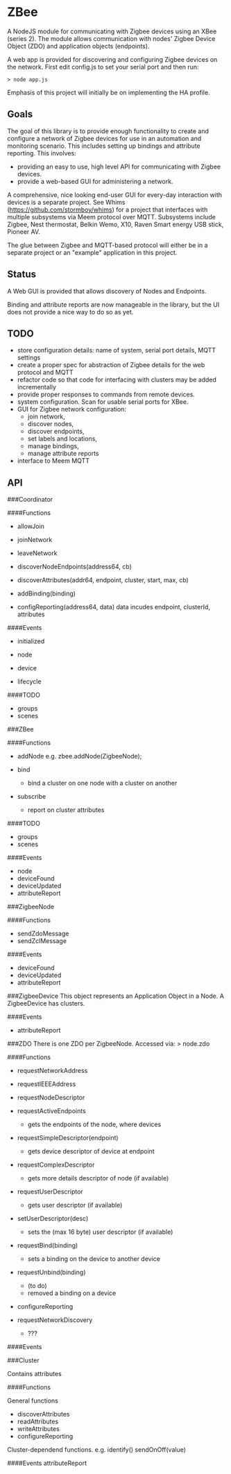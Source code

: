 ZBee
====

A NodeJS module for communicating with Zigbee devices using an XBee (series 2).  The module allows communication with 
nodes' Zigbee Device Object (ZDO) and application objects (endpoints).

A web app is provided for discovering and configuring Zigbee devices on the network.  First edit config.js to set 
your serial port and then run:

	> node app.js

Emphasis of this project will initially be on implementing the HA profile.

Goals
-----
The goal of this library is to provide enough functionality to create and configure a network of Zigbee devices for use in an 
automation and monitoring scenario.  This includes setting up bindings and attribute reporting.
This involves:
- providing an easy to use, high level API for communicating with Zigbee devices.
- provide a web-based GUI for administering a network.

A comprehensive, nice looking end-user GUI for every-day interaction with devices is a separate project.  See Whims 
(https://github.com/stormboy/whims) for a project that interfaces with multiple subsystems via Meem protocol over 
MQTT.  Subsystems include Zigbee, Nest thermostat, Belkin Wemo, X10, Raven Smart energy USB stick, Pioneer AV.

The glue between Zigbee and MQTT-based protocol will either be in a separate project or an "example" application 
in this project.

Status
------

A Web GUI is provided that allows discovery of Nodes and Endpoints.

Binding and attribute reports are now manageable in the library, but the UI does not provide a nice way to do so as yet.

TODO
----

- store configuration details: name of system, serial port details, MQTT settings
- create a proper spec for abstraction of Zigbee details for the web protocol and MQTT
- refactor code so that code for interfacing with clusters may be added incrementally
- provide proper responses to commands from remote devices.
- system configuration.  Scan for usable serial ports for XBee.
- GUI for Zigbee network configuration: 
	- join network, 
	- discover nodes, 
	- discover endpoints, 
	- set labels and locations, 
	- manage bindings, 
	- manage attribute reports
- interface to Meem MQTT

API
---

###Coordinator

####Functions

- allowJoin

- joinNetwork

- leaveNetwork

- discoverNodeEndpoints(address64, cb)

- discoverAttributes(addr64, endpoint, cluster, start, max, cb)

- addBinding(binding)

- configReporting(address64, data)
data incudes endpoint, clusterId, attributes

####Events

- initialized

- node

- device

- lifecycle

####TODO
- groups
- scenes

###ZBee

####Functions

- addNode
e.g. zbee.addNode(ZigbeeNode);

- bind
	- bind a cluster on one node with a cluster on another
	
- subscribe 
	- report on cluster attributes

####TODO
- groups
- scenes

####Events
- node
- deviceFound
- deviceUpdated
- attributeReport

###ZigbeeNode

####Functions
- sendZdoMessage
- sendZclMessage

####Events
- deviceFound
- deviceUpdated
- attributeReport

###ZigbeeDevice
This object represents an Application Object in a Node.  A ZigbeeDevice has clusters.

####Events
- attributeReport

###ZDO
There is one ZDO per ZigbeeNode.  Accessed via:
	> node.zdo

####Functions
- requestNetworkAddress

- requestIEEEAddress

- requestNodeDescriptor

- requestActiveEndpoints
	- gets the endpoints of the node, where devices
	
- requestSimpleDescriptor(endpoint)
	- gets device descriptor of device at endpoint
	
- requestComplexDescriptor
	- gets more details descriptor of node (if available)
	
- requestUserDescriptor
	- gets user descriptor (if available)
	
- setUserDescriptor(desc)
	- sets the (max 16 byte) user descriptor (if available)
	
- requestBind(binding)
	- sets a binding on the device to another device
	
- requestUnbind(binding)
	- (to do)
	- removed a binding on a device
	
- configureReporting

- requestNetworkDiscovery 
	- ???

####Events


###Cluster

Contains attributes

####Functions

General functions
- discoverAttributes
- readAttributes
- writeAttributes
- configureReporting

Cluster-dependend functions.
e.g.
	identify()
	sendOnOff(value)
	
####Events
attributeReport

